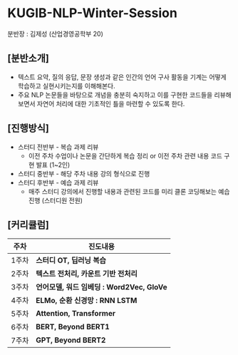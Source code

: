 # KUGIB-NLP-Winter-Session
분반장 : 김제성 (산업경영공학부 20)

## [분반소개]
* 텍스트 요약, 질의 응답, 문장 생성과 같은 인간의 언어 구사 활동을 기계는 어떻게 학습하고 실현시키는지를 이해해본다.
* 주요 NLP 논문들을 바탕으로 개념을 충분히 숙지하고 이를 구현한 코드들을 리뷰해보면서 자연어 처리에 대한 기초적인 틀을 마련할 수 있도록 한다.

## [진행방식]
* 스터디 전반부 - 복습 과제 리뷰
  * 이전 주차 수업이나 논문을 간단하게 복습 정리 or 이전 주차 관련 내용 코드 구현 발표 (1~2인)
* 스터디 중반부 - 해당 주차 내용 강의 형식으로 진행
* 스터디 후반부 - 예습 과제 리뷰
  * 매주 스터디 강의에서 진행할 내용과 관련된 코드를 미리 클론 코딩해보는 예습 진행 (스터디원 전원)
  
## [커리큘럼]
|주차|진도내용|
|------|---|
|1주차|**스터디 OT, 딥러닝 복습**|
|2주차|**텍스트 전처리, 카운트 기반 전처리**|
|3주차|**언어모델, 워드 임베딩 : Word2Vec, GloVe**|
|4주차|**ELMo, 순환 신경망 : RNN LSTM**|
|5주차|**Attention, Transformer**|
|6주차|**BERT, Beyond BERT1**|
|7주차|**GPT, Beyond BERT2**|
